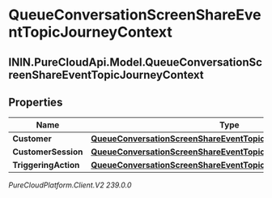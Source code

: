 # QueueConversationScreenShareEventTopicJourneyContext

## ININ.PureCloudApi.Model.QueueConversationScreenShareEventTopicJourneyContext

## Properties

|Name | Type | Description | Notes|
|------------ | ------------- | ------------- | -------------|
| **Customer** | [**QueueConversationScreenShareEventTopicJourneyCustomer**](QueueConversationScreenShareEventTopicJourneyCustomer) |  | [optional] |
| **CustomerSession** | [**QueueConversationScreenShareEventTopicJourneyCustomerSession**](QueueConversationScreenShareEventTopicJourneyCustomerSession) |  | [optional] |
| **TriggeringAction** | [**QueueConversationScreenShareEventTopicJourneyAction**](QueueConversationScreenShareEventTopicJourneyAction) |  | [optional] |



_PureCloudPlatform.Client.V2 239.0.0_
